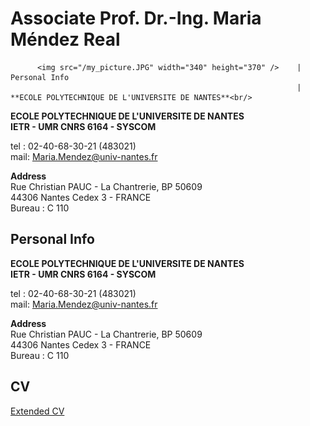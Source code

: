 Associate Prof. Dr.-Ing. Maria Méndez Real
============

          <img src="/my_picture.JPG" width="340" height="370" />    |  Personal Info
                                                                    | **ECOLE POLYTECHNIQUE DE L'UNIVERSITE DE NANTES**<br/>

**ECOLE POLYTECHNIQUE DE L'UNIVERSITE DE NANTES**<br/>
**IETR - UMR CNRS 6164 - SYSCOM**

tel : 02-40-68-30-21 (483021)<br/>
mail: Maria.Mendez@univ-nantes.fr

**Address**<br/>
Rue Christian PAUC - La Chantrerie, BP 50609<br/>
44306 Nantes Cedex 3 - FRANCE<br/>
Bureau : C 110


Personal Info
------------

**ECOLE POLYTECHNIQUE DE L'UNIVERSITE DE NANTES**<br/>
**IETR - UMR CNRS 6164 - SYSCOM**

tel : 02-40-68-30-21 (483021)<br/>
mail: Maria.Mendez@univ-nantes.fr

**Address**<br/>
Rue Christian PAUC - La Chantrerie, BP 50609<br/>
44306 Nantes Cedex 3 - FRANCE<br/>
Bureau : C 110

CV
-------

[Extended CV](my_cv.html)

